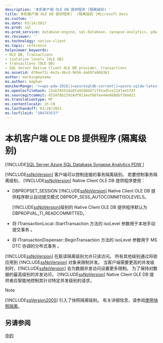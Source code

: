 ```yaml
---
description: '本机客户端 OLE DB 提供程序 (隔离级别) '
title: 本机客户端 OLE DB 提供程序)  (隔离级别 |Microsoft Docs
ms.custom: ''
ms.date: 03/14/2017
ms.prod: sql
ms.prod_service: database-engine, sql-database, synapse-analytics, pdw
ms.reviewer: ''
ms.technology: native-client
ms.topic: reference
helpviewer_keywords:
- OLE DB, transactions
- isolation levels [OLE DB]
- transactions [OLE DB]
- SQL Server Native Client OLE DB provider, transactions
ms.assetid: d70ee72c-6e2a-4bcd-9456-4a697a866361
author: markingmyname
ms.author: maghan
monikerRange: '>=aps-pdw-2016||=azuresqldb-current||=azure-sqldw-latest||>=sql-server-2016||>=sql-server-linux-2017||=azuresqldb-mi-current'
ms.openlocfilehash: 23ab78551da0fa92d0d471f91ad5ce2147ae574f
ms.sourcegitcommit: 0310fdb22916df013eef86fee44e660dbf39ad21
ms.translationtype: MT
ms.contentlocale: zh-CN
ms.lasthandoff: 03/20/2021
ms.locfileid: "104743537"
---
```

# <a name="isolation-levels-native-client-ole-db-provider"></a>本机客户端 OLE DB 提供程序 (隔离级别) 
[!INCLUDE[SQL Server Azure SQL Database Synapse Analytics PDW ](../../includes/applies-to-version/sql-asdb-asdbmi-asa-pdw.md)]

  [!INCLUDE[ssNoVersion](../../includes/ssnoversion-md.md)] 客户端可以控制连接的事务隔离级别。 若要控制事务隔离级别， [!INCLUDE[ssNoVersion](../../includes/ssnoversion-md.md)] Native Client OLE DB 提供程序使用：  
  
-   DBPROPSET_SESSION [!INCLUDE[ssNoVersion](../../includes/ssnoversion-md.md)] Native Client OLE DB 提供程序默认自动提交模式 DBPROP_SESS_AUTOCOMMITISOLEVELS。  
  
     [!INCLUDE[ssNoVersion](../../includes/ssnoversion-md.md)]级别的 Native Client OLE DB 提供程序默认为 DBPROPVAL_TI_READCOMMITTED。  
  
-   将 ITransactionLocal::StartTransaction 方法的 isoLevel 参数用于本地手动提交事务   。  
  
-   将 ITransactionDispenser::BeginTransaction 方法的 isoLevel 参数用于 MS DTC 协调的分布式事务   。  
  
 [!INCLUDE[ssNoVersion](../../includes/ssnoversion-md.md)] 在脏读隔离级别允许只读访问。 所有其他级别通过将锁应用到 [!INCLUDE[ssNoVersion](../../includes/ssnoversion-md.md)] 对象来限制并发。 当客户端需要更高的并发级别时，[!INCLUDE[ssNoVersion](../../includes/ssnoversion-md.md)] 会为数据并发访问设置更多限制。 为了保持对数据的最高级别的并发访问， [!INCLUDE[ssNoVersion](../../includes/ssnoversion-md.md)] Native Client OLE DB 提供者应智能地控制其针对特定并发级别的请求。  
  
> [!NOTE]  
>  [!INCLUDE[ssVersion2005](../../includes/ssversion2005-md.md)] 引入了快照隔离级别。 有关详细信息，请参阅[使用快照隔离](../../relational-databases/native-client/features/working-with-snapshot-isolation.md)。  
  
## <a name="see-also"></a>另请参阅  
 [中的](../../relational-databases/native-client-ole-db-transactions/transactions.md)  
  
  
